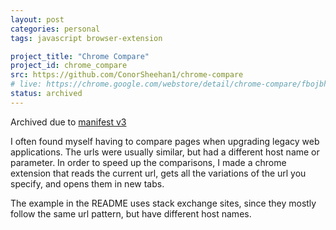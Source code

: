 ```yaml
---
layout: post
categories: personal
tags: javascript browser-extension

project_title: "Chrome Compare"
project_id: chrome_compare
src: https://github.com/ConorSheehan1/chrome-compare
# live: https://chrome.google.com/webstore/detail/chrome-compare/fbojbhlkngpihcjhjhadacdfikocgjfe
status: archived
---
```


Archived due to [manifest v3](https://developer.chrome.com/docs/extensions/mv3/intro/#start-the-conversion)

I often found myself having to compare pages when upgrading legacy web applications. The urls were usually similar, but had a different host name or parameter. In order to speed up the comparisons, I made a chrome extension that reads the current url, gets all the variations of the url you specify, and opens them in new tabs.  

The example in the README uses stack exchange sites, since they mostly follow the same url pattern, but have different host names.
